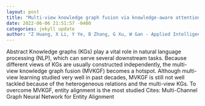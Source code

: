 ```yaml
--- 
layout: post 
title: "Multi-view knowledge graph fusion via knowledge-aware attentional graph neural network" 
date: 2022-06-06 21:51:57 -0400 
categories: jekyll update 
author: "Z Huang, X Li, Y Ye, B Zhang, G Xu, W Gan - Applied Intelligence, 2022" 
--- 
```

Abstract Knowledge graphs (KGs) play a vital role in natural language processing (NLP), which can serve several downstream tasks. Because different views of KGs are usually constructed independently, the multi-view knowledge graph fusion (MVKGF) becomes a hotspot. Although multi-view learning studied very well in past decades, MVKGF is still not well tackled because of the heterogeneous relations and the multi-view KGs. To overcome MVKGF, entity alignment is the most studied Cites: Multi-Channel Graph Neural Network for Entity Alignment